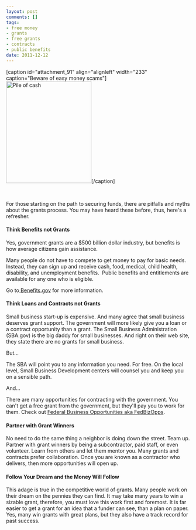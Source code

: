 ```yaml
--- 
layout: post
comments: []
tags: 
- free money
- grants
- free grants
- contracts
- public benefits
date: 2011-12-12
---
```

[caption id="attachment_91" align="alignleft" width="233" caption="Beware of easy money scams"]<a href="http://leopoldwriting.com/wp-content/uploads/2011/12/stackmoney.jpg"><img class="size-full wp-image-91  " title="Stack of Money" src="http://leopoldwriting.com/wp-content/uploads/2011/12/stackmoney.jpg" alt="Pile of cash" width="233" height="278" /></a>[/caption]

&nbsp;

For those starting on the path to securing funds, there are pitfalls and myths about the grants process. You may have heard these before, thus, here's a refresher.
<h4>Think Benefits not Grants</h4>
Yes, government grants are a $500 billion dollar industry, but benefits is how average citizens gain assistance.

Many people do not have to compete to get money to pay for basic needs. Instead, they can sign up and receive cash, food, medical, child health, disability, and unemployment benefits.  Public benefits and entitlements are available for any one who is eligible.

Go to<a href="http://www.benefits.gov"> Benefits.gov</a> for more information.
<h4><strong>Think Loans and Contracts not Grants</strong></h4>
Small business start-up is expensive. And many agree that small business deserves grant support. The government will more likely give you a loan or a contract opportunity than a grant. The Small Business Administration (SBA.gov) is the big daddy for small businesses. And right on their web site, they state there are no grants for small business.

But...

The SBA will point you to any information you need. For free. On the local level, Small Business Development centers will counsel you and keep you on a sensible path.

And...

There are many opportunities for contracting with the government. You can't get a free grant from the government, but they'll pay you to work for them. Check out <a title="Fed Biz Opps" href="http://www.fbo.org">Federal Business Opportunities aka FedBizOpps</a>.
<h4><strong>Partner with Grant Winners</strong></h4>
No need to do the same thing a neighbor is doing down the street. Team up. Partner with grant winners by being a subcontractor, paid staff, or even volunteer. Learn from others and let them mentor you. Many grants and contracts prefer collaboration. Once you are known as a contractor who delivers, then more opportunities will open up.
<h4><strong>Follow Your Dream and the Money Will Follow</strong></h4>
This adage is true in the competitive world of grants. Many people work on their dream on the pennies they can find. It may take many years to win a sizable grant, therefore, you must love this work first and foremost. It is far easier to get a grant for an idea that a funder can see, than a plan on paper. Yes, many win grants with great plans, but they also have a track record for past success.
